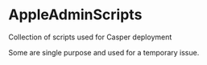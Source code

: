 # AppleAdminScripts
Collection of scripts used for Casper deployment

Some are single purpose and used for a temporary issue.
